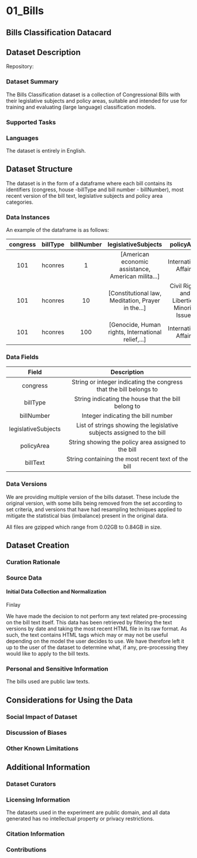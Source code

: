 # 01_Bills

## Bills Classification Datacard 

## Dataset Description
Repository:

### Dataset Summary
The Bills Classification dataset is a collection of Congressional Bills with their legislative subjects and policy areas, suitable and intended for use for training and evaluating (large language) classification models. 

### Supported Tasks

### Languages
The dataset is entirely in English.

## Dataset Structure
The dataset is in the form of a dataframe where each bill contains its identifiers (congress, house -billType and bill number - billNumber), most recent version of the bill text, legislative subjects and policy area categories.

### Data Instances
An example of the dataframe is as follows:

| congress | billType | billNumber | legislativeSubjects                                | policyArea                                  | billText                                          |
| :---:    | :---:    | :---:      | :---:                                              | :---:                                       | :---:                                             |
| 101      | hconres  | 1          | [American economic assistance, American milita...] | International Affairs	                      | <pre>Â \nB37 6-6-89 [OC's]\nHCON 1 IH\n101st C... |
| 101      | hconres  | 10         | [Constitutional law, Meditation, Prayer in the...] | Civil Rights and Liberties, Minority Issues | <pre>Â \nB37 Rosey 1/4/89 [Updated]\nHCON 10 I..  |
| 101      | hconres  | 100        | [Genocide, Human rights, International relief,...] | International Affairs | <pre>Â \nHCON 100 IH\n101st CONGRESS\n1st Sess... |

### Data Fields
| Field               | Description |
|:---:                |:---:                              |
| congress            | String or integer indicating the congress that the bill belongs to |
| billType            | String indicating the house that the bill belong to |
| billNumber          | Integer indicating the bill number |
| legislativeSubjects | List of strings showing the legislative subjects assigned to the bill |
| policyArea          | String showing the policy area assigned to the bill |
| billText            | String containing the most recent text of the bill |

### Data Versions
We are providing multiple version of the bills dataset. These include the original version, with some bills being removed from the set according to set criteria, and versions that have had resampling techniques applied to mitigate the statistical bias (imbalance) present in the original data. 

All files are gzipped which range from 0.02GB to 0.84GB in size.

## Dataset Creation

### Curation Rationale
### Source Data
#### Initial Data Collection and Normalization
Finlay



We have made the decision to not perform any text related pre-processing on the bill text itself. This data has been retrieved by filtering the text versions by date and taking the most recent HTML file in its raw format. As such, the text contains HTML tags which may or may not be useful depending on the model the user decides to use. We have therefore left it up to the user of the dataset to determine what, if any, pre-processing they would like to apply to the bill texts.

### Personal and Sensitive Information
The bills used are public law texts.

## Considerations for Using the Data
### Social Impact of Dataset
### Discussion of Biases
### Other Known Limitations

## Additional Information
### Dataset Curators
### Licensing Information
The datasets used in the experiment are public domain, and all data generated has no intellectual property or privacy restrictions.

### Citation Information
### Contributions